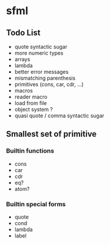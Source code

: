# sfml

## Todo List

- quote syntactic sugar
- more numeric types
- arrays
- lambda
- better error messages
- mismatching parenthesis 
- primitives (cons, car, cdr, ...)
- macros
- reader macro
- load from file
- object system ?
- quasi quote / comma syntactic sugar

## Smallest set of primitive

### Builtin functions
- cons
- car
- cdr
- eq?
- atom?

### Builtin special forms
- quote
- cond
- lambda
- label